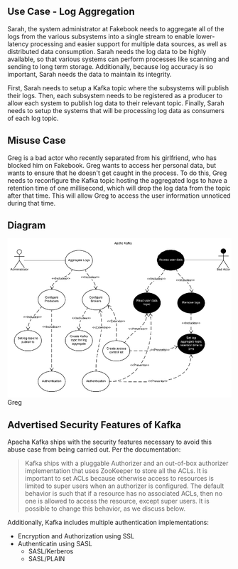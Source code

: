 ## Use Case - Log Aggregation

Sarah, the system administrator at Fakebook needs to aggregate all of the logs from the various subsystems into a single stream to enable lower-latency processing and easier support for multiple data sources, as well as distributed data consumption. Sarah needs the log data to be highly available, so that various systems can perform processes like scanning and sending to long term storage. Additionally, because log accuracy is so important, Sarah needs the data to maintain its integrity.

First, Sarah needs to setup a Kafka topic where the subsystems will publish their logs. Then, each subsystem needs to be registered as a producer to allow each system to publish log data to their relevant topic. Finally, Sarah needs to setup the systems that will be processing log data as consumers of each log topic.

## Misuse Case

Greg is a bad actor who recently separated from his girlfriend, who has blocked him on Fakebook. Greg wants to access her personal data, but wants to ensure that he doesn't get caught in the process. To do this, Greg needs to reconfigure the Kafka topic hosting the aggregated logs to have a retention time of one millisecond, which will drop the log data from the topic after that time. This will allow Greg to access the user information unnoticed during that time.

## Diagram
![Use Case/Abuse Case Diagram](/images/UseCaseDiagram_LogAggregation.png)Greg

## Advertised Security Features of Kafka
Apacha Kafka ships with the security features necessary to avoid this abuse case from being carried out. Per the documentation:
>Kafka ships with a pluggable Authorizer and an out-of-box authorizer implementation that uses ZooKeeper to store all the ACLs. It is important to set ACLs because otherwise access to resources is limited to super users when an authorizer is configured. The default behavior is such that if a resource has no associated ACLs, then no one is allowed to access the resource, except super users. It is possible to change this behavior, as we discuss below.

Additionally, Kafka includes multiple authentication implementations:
* Encryption and Authorization using SSL
* Authenticatin using SASL
  *  SASL/Kerberos
  * SASL/PLAIN